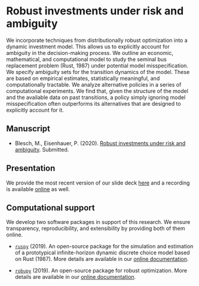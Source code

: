 # Robust investments under risk and ambiguity

We incorporate techniques from distributionally robust optimization into a dynamic investment model. This allows us to explicitly account for ambiguity in the decision-making process. We outline an economic, mathematical, and computational model to study the seminal bus replacement problem (Rust, 1987) under potential model misspecification. We specify ambiguity sets for the transition dynamics of the model. These are based on empirical estimates, statistically meaningful, and computationally tractable. We analyze alternative policies in a series of computational experiments. We find that, given the structure of the model and the available data on past transitions, a policy simply ignoring model misspecification often outperforms its alternatives that are designed to explicitly account for it.

## Manuscript

* Blesch, M., Eisenhauer, P. (2020). [Robust investments under risk and ambiguity](https://github.com/robustzurcher/promotion/raw/master/Blesch%26Eisenhauer_2020_manuscript.pdf). Submitted.

## Presentation

We provide the most recent version of our slide deck [here](https://github.com/robustzurcher/promotion/raw/master/Blesch%26Eisenhauer_2020_slides.pdf) and a recording is available [online](https://vimeo.com/nuvolos/review/405110545/111a183a04?sort=lastUserActionEventDate&direction=desc) as well.  

## Computational support

We develop two software packages in support of this research. We ensure transparency, reproducibility, and extensibility by providing both of them online.

* [`ruspy`](https://github.com/OpenSourceEconomics/ruspy) (2019). An open-source package for the simulation and estimation of a prototypical infinite-horizon dynamic discrete choice model based on Rust (1987). More details are available in our [online documentation](https://ruspy.readthedocs.io/en/latest/#).

* [`robupy`](https://github.com/OpenSourceEconomics/robupy) (2019). An open-source package for robust optimization. More details are available in our [online documentation](https://robupy.readthedocs.io/en/latest/#).
